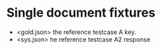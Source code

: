 Single document fixtures
========================

  - <gold.json>  the reference testcase A key.
  - <sys.json> he reference testcase A2 response
